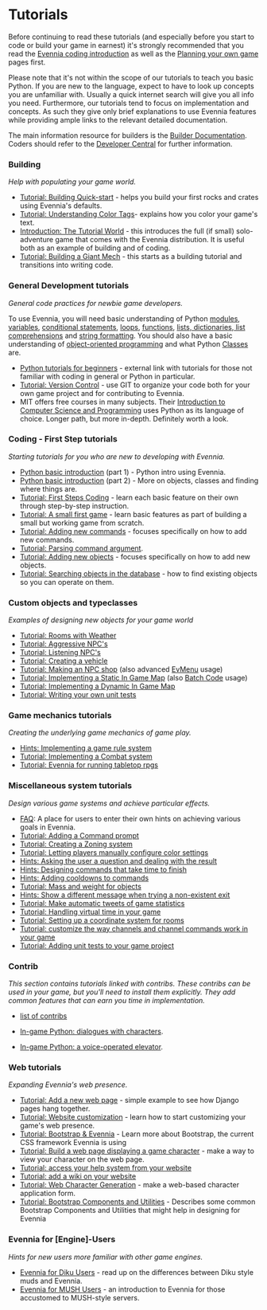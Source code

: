 # Tutorials


Before continuing to read these tutorials (and especially before you start to code or build your game in earnest) it's strongly recommended that you read the [Evennia coding introduction](Coding-Introduction) as well as the [Planning your own game](Game-Planning) pages first. 

Please note that it's not within the scope of our tutorials to teach you basic Python. If you are new to the language, expect to have to look up concepts you are unfamiliar with. Usually a quick internet search will give you all info you need. Furthermore, our tutorials tend to focus on implementation and concepts. As such they give only brief explanations to use Evennia features while providing ample links to the relevant detailed documentation.

The main information resource for builders is the [Builder Documentation](Builder-Docs). Coders should refer to the [Developer Central](Developer-Central) for further information.

### Building

_Help with populating your game world._

- [Tutorial: Building Quick-start](Building-Quickstart) - helps you build your first rocks and crates using Evennia's defaults.
- [Tutorial: Understanding Color Tags](Understanding-Color-Tags)- explains how you color your game's text.
- [Introduction: The Tutorial World](Tutorial-World-Introduction) - this introduces the full (if small) solo-adventure game that comes with the Evennia distribution. It is useful both as an example of building and of coding. 
- [Tutorial: Building a Giant Mech](Building-a-mech-tutorial) - this starts as a building tutorial and transitions into writing code. 

### General Development tutorials

_General code practices for newbie game developers._

To use Evennia, you will need basic understanding of Python [modules](http://docs.python.org/3.7/tutorial/modules.html), [variables](http://www.tutorialspoint.com/python/python_variable_types.htm), [conditional statements](http://docs.python.org/tutorial/controlflow.html#if-statements), [loops](http://docs.python.org/tutorial/controlflow.html#for-statements), [functions](http://docs.python.org/tutorial/controlflow.html#defining-functions), [lists, dictionaries, list comprehensions](http://docs.python.org/tutorial/datastructures.html) and [string formatting](http://docs.python.org/tutorial/introduction.html#strings). You should also have a basic understanding of [object-oriented programming](http://www.tutorialspoint.com/python/python_classes_objects.htm) and what Python [Classes](http://docs.python.org/tutorial/classes.html) are.

- [Python tutorials for beginners](https://wiki.python.org/moin/BeginnersGuide/NonProgrammers) - external link with tutorials for those not familiar with coding in general or Python in particular.
- [Tutorial: Version Control](Version-Control) - use GIT to organize your code both for your own game project and for contributing to Evennia.  
- MIT offers free courses in many subjects.  Their [Introduction to Computer Science and Programming](https://ocw.mit.edu/courses/electrical-engineering-and-computer-science/6-00sc-introduction-to-computer-science-and-programming-spring-2011/) uses Python as its language of choice.  Longer path, but more in-depth.  Definitely worth a look.

### Coding - First Step tutorials

_Starting tutorials for you who are new to developing with Evennia._

- [Python basic introduction](Python-basic-introduction) (part 1) - Python intro using Evennia.
- [Python basic introduction](Python-basic-tutorial-part-two) (part 2) - More on objects, classes and finding where things are. 
- [Tutorial: First Steps Coding](https://github.com/evennia/evennia/wiki/First%20Steps%20Coding) - learn each basic feature on their own through step-by-step instruction. 
- [Tutorial: A small first game](Tutorial-for-basic-MUSH-like-game) - learn basic features as part of building a small but working game from scratch.
- [Tutorial: Adding new commands](Adding-Command-Tutorial) - focuses specifically on how to add new commands.
- [Tutorial: Parsing command argument](Parsing-command-arguments,-theory-and-best-practices).
- [Tutorial: Adding new objects](Adding-Object-Typeclass-Tutorial) - focuses specifically on how to add new objects.
- [Tutorial: Searching objects in the database](https://github.com/evennia/evennia/wiki/Tutorial-Searching-For-Objects) - how to find existing objects so you can operate on them.


### Custom objects and typeclasses

_Examples of designing new objects for your game world_

- [Tutorial: Rooms with Weather](Weather-Tutorial)
- [Tutorial: Aggressive NPC's](https://github.com/evennia/evennia/wiki/Tutorial-Aggressive-NPCs)
- [Tutorial: Listening NPC's](https://github.com/evennia/evennia/wiki/Tutorial-NPCs-listening)
- [Tutorial: Creating a vehicle](https://github.com/evennia/evennia/wiki/Tutorial-Vehicles)
- [Tutorial: Making an NPC shop](NPC-shop-Tutorial) (also advanced [EvMenu](EvMenu) usage)
- [Tutorial: Implementing a Static In Game Map](Static-In-Game-Map) (also [Batch Code](Batch-Code-Processor) usage)
- [Tutorial: Implementing a Dynamic In Game Map](Dynamic-In-Game-Map)
- [Tutorial: Writing your own unit tests](https://github.com/evennia/evennia/wiki/Unit-Testing#testing-for-game-development-mini-tutorial)

### Game mechanics tutorials

_Creating the underlying game mechanics of game play._

- [Hints: Implementing a game rule system](Implementing-a-game-rule-system)
- [Tutorial: Implementing a Combat system](Turn-based-Combat-System)
- [Tutorial: Evennia for running tabletop rpgs](Evennia-for-roleplaying-sessions)

### Miscellaneous system tutorials

_Design various game systems and achieve particular effects._

- [FAQ](Coding-FAQ): A place for users to enter their own hints on achieving various goals in Evennia.
- [Tutorial: Adding a Command prompt](Command-Prompt)
- [Tutorial: Creating a Zoning system](Zones)
- [Tutorial: Letting players manually configure color settings](https://github.com/evennia/evennia/wiki/Manually-Configuring-Color)
- [Hints: Asking the user a question and dealing with the result](https://github.com/evennia/evennia/wiki/EvMenu#ask-for-simple-input)
- [Hints: Designing commands that take time to finish](Command-Duration)
- [Hints: Adding cooldowns to commands](Command-Cooldown)
- [Tutorial: Mass and weight for objects](Mass-and-weight-for-objects)
- [Hints: Show a different message when trying a non-existent exit](Default-Exit-Errors)
- [Tutorial: Make automatic tweets of game statistics](https://github.com/evennia/evennia/wiki/Tutorial-Tweeting-Game-Stats)
- [Tutorial: Handling virtual time in your game](Gametime-Tutorial)
- [Tutorial: Setting up a coordinate system for rooms](Coordinates)
- [Tutorial: customize the way channels and channel commands work in your game](Customize-channels)
- [Tutorial: Adding unit tests to your game project](https://github.com/evennia/evennia/wiki/Unit-Testing#testing-for-game-development-mini-tutorial)

### Contrib

_This section contains tutorials linked with contribs.  These contribs can be used in your game, but you'll need to install them explicitly.  They add common features that can earn you time in implementation._

- [list of contribs](https://github.com/evennia/evennia/blob/master/evennia/contrib/README.md)

- [In-game Python: dialogues with characters](Dialogues-in-events).
- [In-game Python: a voice-operated elevator](A-voice-operated-elevator-using-events).

### Web tutorials

_Expanding Evennia's web presence._

- [Tutorial: Add a new web page](Add-a-simple-new-web-page) - simple example to see how Django pages hang together.
- [Tutorial: Website customization](Web-Tutorial) - learn how to start customizing your game's web presence.
- [Tutorial: Bootstrap & Evennia](Bootstrap-&-Evennia) - Learn more about Bootstrap, the current CSS framework Evennia is using 
- [Tutorial: Build a web page displaying a game character](Web-Character-View-Tutorial) - make a way to view your character on the web page.
- [Tutorial: access your help system from your website](Help-System-Tutorial)
- [Tutorial: add a wiki on your website](Add-a-wiki-on-your-website)
- [Tutorial: Web Character Generation](https://github.com/evennia/evennia/wiki/Web-Character-Generation/) - make a web-based character application form.
- [Tutorial: Bootstrap Components and Utilities](https://github.com/evennia/evennia/wiki/Bootstrap-Components-and-Utilities) - Describes some common Bootstrap Components and Utilities that might help in designing for Evennia

### Evennia for [Engine]-Users

_Hints for new users more familiar with other game engines._

- [Evennia for Diku Users](Evennia-for-Diku-Users) - read up on the differences between Diku style muds and Evennia.
- [Evennia for MUSH Users](Evennia-for-MUSH-Users) - an introduction to Evennia for those accustomed to MUSH-style servers.
